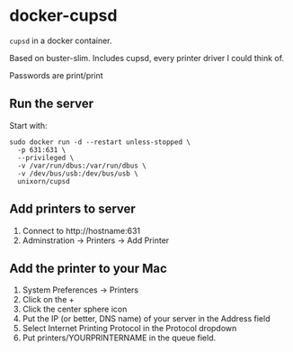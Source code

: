 # docker-cupsd

`cupsd` in a docker container.

Based on buster-slim. Includes cupsd, every printer driver I could think of.

Passwords are print/print

## Run the server

Start with:
```
sudo docker run -d --restart unless-stopped \
  -p 631:631 \
  --privileged \
  -v /var/run/dbus:/var/run/dbus \
  -v /dev/bus/usb:/dev/bus/usb \
  unixorn/cupsd
```

## Add printers to server

1. Connect to http://hostname:631
2. Adminstration -> Printers -> Add Printer

## Add the printer to your Mac

1. System Preferences -> Printers
2. Click on the +
3. Click the center sphere icon
4. Put the IP (or better, DNS name) of your server in the Address field
5. Select Internet Printing Protocol in the Protocol dropdown
6. Put printers/YOURPRINTERNAME in the queue field.
